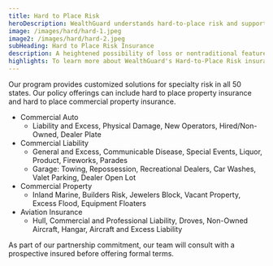 ```yaml
---
title: Hard to Place Risk
heroDescription: WealthGuard understands hard-to-place risk and supports our producers and insureds to get reliable insurance coverage.
image: /images/hard/hard-1.jpeg
image2: /images/hard/hard-2.jpeg
subHeading: Hard to Place Risk Insurance
description: A heightened possibility of loss or nontraditional features will make finding coverage with an insurance carrier a challenge. WealthGuard's hard-to-place risk policy options help to provide liability risk coverage for spcialized cases.
highlights: To learn more about WealthGuard's Hard-to-Place Risk insurance options, contact WealthGuard below.
---
```

<!-- Markdown generator - https://jaspervdj.be/lorem-markdownum/ -->

Our program provides customized solutions for specialty risk in all 50 states. Our policy offerings can include hard to place property insurance and hard to place commercial property insurance. 

- Commercial Auto
    - Liability and Excess, Physical Damage, New Operators, Hired/Non-Owned, Dealer Plate
- Commercial Liability
    - General and Excess, Communicable Disease, Special Events, Liquor, Product, Fireworks, Parades
    - Garage: Towing, Repossession, Recreational Dealers, Car Washes, Valet Parking, Dealer Open Lot
- Commercial Property
    - Inland Marine, Builders Risk, Jewelers Block, Vacant Property, Excess Flood, Equipment Floaters
- Aviation Insurance
    - Hull, Commercial and Professional Liability, Droves, Non-Owned Aircraft, Hangar, Aircraft and Excess Liability

As part of our partnership commitment, our team will consult with a prospective insured before offering formal terms.
